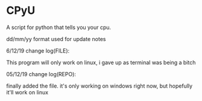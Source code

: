# CPyU
A script for python that tells you your cpu.

dd/mm/yy format used for update notes

6/12/19 change log(FILE):

This program will only work on linux, i gave up as terminal was being a bitch

05/12/19 change log(REPO):

finally added the file. it's only working on windows right now, but hopefully it'll work on linux
